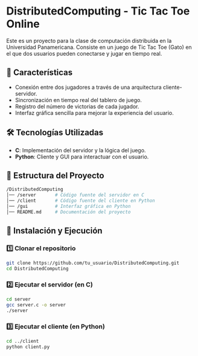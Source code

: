 # DistributedComputing - Tic Tac Toe Online

Este es un proyecto para la clase de computación distribuida en la Universidad Panamericana. Consiste en un juego de Tic Tac Toe (Gato) en el que dos usuarios pueden conectarse y jugar en tiempo real. 

## 📌 Características

- Conexión entre dos jugadores a través de una arquitectura cliente-servidor.
- Sincronización en tiempo real del tablero de juego.
- Registro del número de victorias de cada jugador.
- Interfaz gráfica sencilla para mejorar la experiencia del usuario.

## 🛠️ Tecnologías Utilizadas

- **C**: Implementación del servidor y la lógica del juego.
- **Python**: Cliente y GUI para interactuar con el usuario.

## 📂 Estructura del Proyecto
```bash
/DistributedComputing
│── /server       # Código fuente del servidor en C
│── /client       # Código fuente del cliente en Python
│── /gui          # Interfaz gráfica en Python
│── README.md     # Documentación del proyecto
```


## 🚀 Instalación y Ejecución

### 1️⃣ Clonar el repositorio
```bash
git clone https://github.com/tu_usuario/DistributedComputing.git
cd DistributedComputing
```

### 2️⃣ Ejecutar el servidor (en C)
```bash
cd server
gcc server.c -o server
./server
```

### 3️⃣ Ejecutar el cliente (en Python)
```bash
cd ../client
python client.py
```

